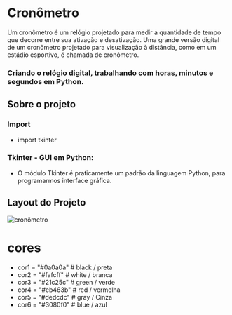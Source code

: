 # Cronômetro

Um cronômetro é um relógio projetado para medir a quantidade de tempo que decorre entre sua ativação e desativação. 
Uma grande versão digital de um cronômetro projetado para visualização à distância, como em um estádio esportivo, é chamada de cronômetro.

### Criando o relógio digital,  trabalhando com horas, minutos e segundos em Python.

## Sobre o projeto

### Import
- import tkinter

### Tkinter - GUI em Python:
- O módulo Tkinter é praticamente um padrão da linguagem Python, para programarmos interface gráfica.


## Layout do Projeto
![cronômetro](https://user-images.githubusercontent.com/94863117/143185265-8f30b6ad-0b58-4822-a59f-825b8384fd66.jpg)

# cores
- cor1 = "#0a0a0a"  # black / preta
- cor2 = "#fafcff"  # white / branca
- cor3 = "#21c25c"  # green / verde
- cor4 = "#eb463b"  # red / vermelha
- cor5 = "#dedcdc"  # gray / Cinza
- cor6 = "#3080f0"  # blue / azul
